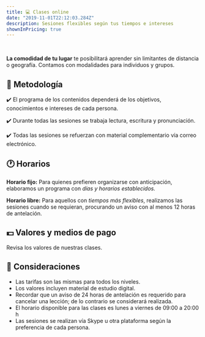 ```yaml
---
title: 💻 Clases online
date: "2019-11-01T22:12:03.284Z"
description: Sesiones flexibles según tus tiempos e intereses
shownInPricing: true
---
```


<br />

**La comodidad de tu lugar** te posibilitará aprender sin limitantes de distancia o geografía.
Contamos con modalidades para individuos y grupos.

## 📝 Metodología

✔️ El programa de los contenidos dependerá de los objetivos, conocimientos e intereses de cada persona.

✔️ Durante todas las sesiones se trabaja lectura, escritura y pronunciación.

✔️ Todas las sesiones se refuerzan con material complementario vía correo electrónico.

## 🕐 Horarios

**Horario fijo:**
Para quienes prefieren organizarse con anticipación, elaboramos un programa con _días y horarios establecidos._

**Horario libre:**
Para aquellos con _tiempos más flexibles_, realizamos las sesiones cuando se requieran, procurando un aviso con al menos 12 horas de antelación.

## 💵 Valores y medios de pago

Revisa los valores de nuestras clases.

## 📌 Consideraciones

- Las tarifas son las mismas para todos los niveles.
- Los valores incluyen material de estudio digital.
- Recordar que un aviso de 24 horas de antelación es requerido para cancelar una lección; de lo contrario se considerará realizada.
- El horario disponible para las clases es lunes a viernes de 09:00 a 20:00 h
- Las sesiones se realizan vía Skype u otra plataforma según la preferencia de cada persona.
